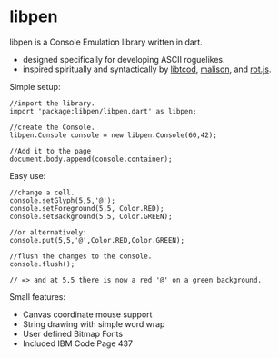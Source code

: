 libpen
=========
libpen is a Console Emulation library written in dart.

* designed specifically for developing ASCII roguelikes.
* inspired spiritually and syntactically by [libtcod](http://doryen.eptalys.net/libtcod/), [malison](https://github.com/munificent/malison), and [rot.js](http://ondras.github.io/rot.js/hp/).

Simple setup:
    
    //import the library. 
    import 'package:libpen/libpen.dart' as libpen; 

    //create the Console.
    libpen.Console console = new libpen.Console(60,42);
    
    //Add it to the page 
    document.body.append(console.container);

Easy use:

    //change a cell.
    console.setGlyph(5,5,'@');
    console.setForeground(5,5, Color.RED);
    console.setBackground(5,5, Color.GREEN);
    
    //or alternatively:
    console.put(5,5,'@',Color.RED,Color.GREEN);
    
    //flush the changes to the console.
    console.flush();
    
    // => and at 5,5 there is now a red '@' on a green background.

Small features: 

* Canvas coordinate mouse support
* String drawing with simple word wrap
* User defined Bitmap Fonts
* Included IBM Code Page 437
